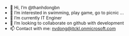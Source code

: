 - 👋 Hi, I’m @thanhdongbn
- 👀 I’m interested in swimming, play game, go to picnic ...
- 🌱 I’m currently IT Enginer
- 💞️ I’m looking to collaborate on github with development
- 📫 Contact with me: nvdong@itckl.onmicrosoft.com

<!---
thanhdongbn/thanhdongbn is a ✨ special ✨ repository because its `README.md` (this file) appears on your GitHub profile.
You can click the Preview link to take a look at your changes.
--->
